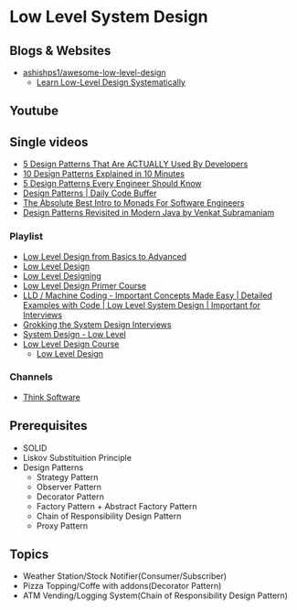 # Low Level System Design

## Blogs & Websites

- [ashishps1/awesome-low-level-design](https://github.com/ashishps1/awesome-low-level-design)
    - [Learn Low-Level Design Systematically](https://algomaster.io/learn/lld)

## Youtube

## Single videos

- [5 Design Patterns That Are ACTUALLY Used By Developers](https://www.youtube.com/watch?v=YMAwgRwjEOQ)
- [10 Design Patterns Explained in 10 Minutes](https://www.youtube.com/watch?v=tv-_1er1mWI)
- [5 Design Patterns Every Engineer Should Know](https://www.youtube.com/watch?v=FLmBqI3IKMA)
- [Design Patterns | Daily Code Buffer](https://www.youtube.com/playlist?list=PLhfxuQVMs-nxlIlZon5tkhI5X-lE2UG4K)
- [The Absolute Best Intro to Monads For Software Engineers](https://www.youtube.com/watch?v=C2w45qRc3aU)
- [Design Patterns Revisited in Modern Java by Venkat Subramaniam](https://www.youtube.com/watch?v=yTuwi--LFsM)


### Playlist

- [Low Level Design from Basics to Advanced](https://www.youtube.com/playlist?list=PL6W8uoQQ2c61X_9e6Net0WdYZidm7zooW)
- [Low Level Design](https://www.youtube.com/playlist?list=PLjTveVh7FakJWMQroIQhVxNxMZTl5l1Sc)
- [Low Level Designing](https://www.youtube.com/playlist?list=PLPtUyMfD0mNIQ9rSXdX5LprFvbIJ0KrIQ)
- [Low Level Design Primer Course](https://www.youtube.com/playlist?list=PLTCrU9sGybupCpY20eked6blbHI4zZ55k)
- [LLD / Machine Coding - Important Concepts Made Easy | Detailed Examples with Code | Low Level System Design | Important for Interviews](https://www.youtube.com/playlist?list=PLliXPok7Zonm0trweRA2UeSTTLVYiPzNG)
- [Grokking the System Design Interviews](https://www.youtube.com/playlist?list=PLK8IOvtbwVsuYW8KovGg9o6dlhspym8O_)
- [System Design - Low Level](https://www.youtube.com/playlist?list=PLJN9ydlFnJsiEgyjO3D3yBhtiENymhF8G)
- [Low Level Design Course](https://www.youtube.com/playlist?list=PLpxM6m39X_t-Rk9lZVVD4U6JycAAIIEDW)
    - [Low Level Design](https://codewitharyan.com/system-design/low-level-design)


### Channels

- [Think Software](https://www.youtube.com/@ThinkSoftware/playlists)



## Prerequisites

- SOLID
- Liskov Substituition Principle
- Design Patterns
    - Strategy Pattern
    - Observer Pattern
    - Decorator Pattern
    - Factory Pattern + Abstract Factory Pattern
    - Chain of Responsibility Design Pattern
    - Proxy Pattern


## Topics

- Weather Station/Stock Notifier(Consumer/Subscriber)
- Pizza Topping/Coffe with addons(Decorator Pattern)
- ATM Vending/Logging System(Chain of Responsibility Design Pattern)

